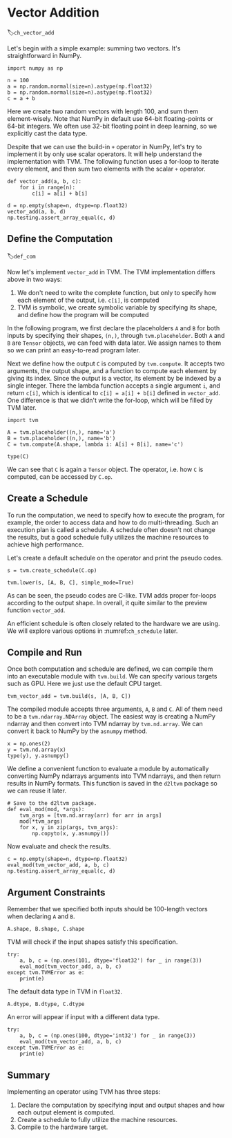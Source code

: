 # Vector Addition
:label:`ch_vector_add`

Let's begin with a simple example: summing two vectors. It's straightforward in NumPy.

```{.python .input  n=2}
import numpy as np

n = 100
a = np.random.normal(size=n).astype(np.float32)
b = np.random.normal(size=n).astype(np.float32)
c = a + b
```

Here we create two random vectors with length 100, and sum them element-wisely. Note that NumPy in default use 64-bit floating-points or 64-bit integers. We often use 32-bit floating point in deep learning, so we explicitly cast the data type.

Despite that we can use the build-in `+` operator in NumPy, let's try to implement it by only use scalar operators. It will help understand the implementation with TVM. The following function uses a for-loop to iterate every element, and then sum two elements with the scalar `+` operator.

```{.python .input  n=3}
def vector_add(a, b, c):
    for i in range(n):
        c[i] = a[i] + b[i]

d = np.empty(shape=n, dtype=np.float32)
vector_add(a, b, d)
np.testing.assert_array_equal(c, d)
```

## Define the Computation
:label:`def_com`

Now let's implement `vector_add` in TVM. The TVM implementation differs above in two ways:

1. We don't need to write the complete function, but only to specify how each element of the output, i.e. `c[i]`, is computed
1. TVM is symbolic, we create symbolic variable by specifying its shape, and define how the program will be computed

In the following program, we first declare the placeholders `A` and `B` for both inputs by specifying their shapes, `(n,)`, through `tvm.placeholder`. Both `A` and `B` are `Tensor` objects, we can feed with data later. We assign names to them so we can print an easy-to-read program later.

Next we define how the output `C` is computed by `tvm.compute`. It accepts two arguments, the output shape, and a function to compute each element by giving its index. Since the output is a vector, its element by be indexed by a single integer. There the lambda function accepts a single argument `i`, and return `c[i]`, which is identical to `c[i] = a[i] + b[i]` defined in `vector_add`. One difference is that we didn't write the for-loop, which will be filled by TVM later.

```{.python .input  n=6}
import tvm

A = tvm.placeholder((n,), name='a')
B = tvm.placeholder((n,), name='b')
C = tvm.compute(A.shape, lambda i: A[i] + B[i], name='c')

type(C)
```

We can see that `C` is again a `Tensor` object. The operator, i.e. how `C` is computed, can be accessed by `C.op`.

## Create a Schedule

To run the computation, we need to specify how to execute the program, for example, the order to access data and how to do multi-threading. Such an execution plan is called a schedule. A schedule often doesn't not change the results, but a good schedule fully utilizes the machine resources to achieve high performance.

Let's create a default schedule on the operator and print the pseudo codes.

```{.python .input  n=16}
s = tvm.create_schedule(C.op)

tvm.lower(s, [A, B, C], simple_mode=True)
```

As can be seen, the pseudo codes are C-like. TVM adds proper for-loops according to the output shape. In overall, it quite similar to the preview function `vector_add`.

An efficient schedule is often closely related to the hardware we are using. We will explore various options in :numref:`ch_schedule` later.

## Compile and Run

Once both computation and schedule are defined, we can compile them into an executable module with `tvm.build`. We can specify various targets such as GPU. Here we just use the default CPU target.

```{.python .input}
tvm_vector_add = tvm.build(s, [A, B, C])
```

The compiled module accepts three arguments, `A`, `B` and `C`. All of them need to be a `tvm.ndarray.NDArray` object. The easiest way is creating a NumPy ndarray and then convert into TVM ndarray by `tvm.nd.array`. We can convert it back to NumPy by the `asnumpy` method.

```{.python .input}
x = np.ones(2)
y = tvm.nd.array(x)
type(y), y.asnumpy()
```

We define a convenient function to evaluate a module by automatically converting NumPy ndarrays arguments into TVM ndarrays, and then return results in NumPy formats. This function is saved in the `d2ltvm` package so we can reuse it later.

```{.python .input  n=82}
# Save to the d2ltvm package.
def eval_mod(mod, *args):
    tvm_args = [tvm.nd.array(arr) for arr in args]
    mod(*tvm_args)
    for x, y in zip(args, tvm_args):
        np.copyto(x, y.asnumpy())
```

Now evaluate and check the results.

```{.python .input}
c = np.empty(shape=n, dtype=np.float32)
eval_mod(tvm_vector_add, a, b, c)
np.testing.assert_array_equal(c, d)
```

## Argument Constraints

Remember that we specified both inputs should be 100-length vectors when declaring `A` and `B`.

```{.python .input}
A.shape, B.shape, C.shape
```

TVM will check if the input shapes satisfy this specification.

```{.python .input  n=81}
try:
    a, b, c = (np.ones(101, dtype='float32') for _ in range(3))
    eval_mod(tvm_vector_add, a, b, c)
except tvm.TVMError as e:
    print(e)
```

The default data type in TVM in `float32`.

```{.python .input}
A.dtype, B.dtype, C.dtype
```

An error will appear if input with a different data type.

```{.python .input}
try:
    a, b, c = (np.ones(100, dtype='int32') for _ in range(3))
    eval_mod(tvm_vector_add, a, b, c)
except tvm.TVMError as e:
    print(e)
```

## Summary

Implementing an operator using TVM has three steps:

1. Declare the computation by specifying input and output shapes and how each output element is computed.
2. Create a schedule to fully utilize the machine resources.
3. Compile to the hardware target.
